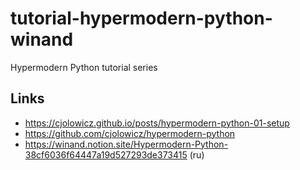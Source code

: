 # tutorial-hypermodern-python-winand
Hypermodern Python tutorial series

## Links
* https://cjolowicz.github.io/posts/hypermodern-python-01-setup
* https://github.com/cjolowicz/hypermodern-python
* https://winand.notion.site/Hypermodern-Python-38cf6036f64447a19d527293de373415 (ru)
